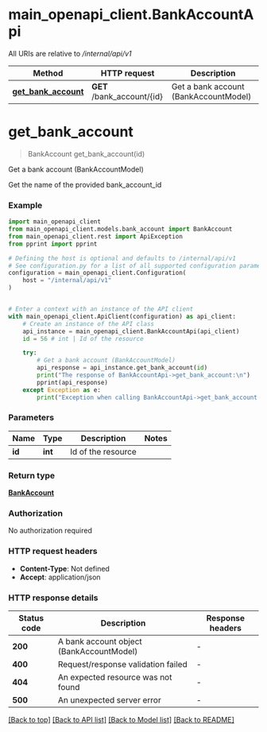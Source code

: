 # main_openapi_client.BankAccountApi

All URIs are relative to */internal/api/v1*

Method | HTTP request | Description
------------- | ------------- | -------------
[**get_bank_account**](BankAccountApi.md#get_bank_account) | **GET** /bank_account/{id} | Get a bank account (BankAccountModel)


# **get_bank_account**
> BankAccount get_bank_account(id)

Get a bank account (BankAccountModel)

Get the name of the provided bank_account_id

### Example


```python
import main_openapi_client
from main_openapi_client.models.bank_account import BankAccount
from main_openapi_client.rest import ApiException
from pprint import pprint

# Defining the host is optional and defaults to /internal/api/v1
# See configuration.py for a list of all supported configuration parameters.
configuration = main_openapi_client.Configuration(
    host = "/internal/api/v1"
)


# Enter a context with an instance of the API client
with main_openapi_client.ApiClient(configuration) as api_client:
    # Create an instance of the API class
    api_instance = main_openapi_client.BankAccountApi(api_client)
    id = 56 # int | Id of the resource

    try:
        # Get a bank account (BankAccountModel)
        api_response = api_instance.get_bank_account(id)
        print("The response of BankAccountApi->get_bank_account:\n")
        pprint(api_response)
    except Exception as e:
        print("Exception when calling BankAccountApi->get_bank_account: %s\n" % e)
```



### Parameters


Name | Type | Description  | Notes
------------- | ------------- | ------------- | -------------
 **id** | **int**| Id of the resource | 

### Return type

[**BankAccount**](BankAccount.md)

### Authorization

No authorization required

### HTTP request headers

 - **Content-Type**: Not defined
 - **Accept**: application/json

### HTTP response details

| Status code | Description | Response headers |
|-------------|-------------|------------------|
**200** | A bank account object (BankAccountModel) |  -  |
**400** | Request/response validation failed |  -  |
**404** | An expected resource was not found |  -  |
**500** | An unexpected server error |  -  |

[[Back to top]](#) [[Back to API list]](../README.md#documentation-for-api-endpoints) [[Back to Model list]](../README.md#documentation-for-models) [[Back to README]](../README.md)

